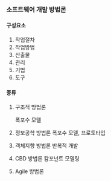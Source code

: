 ### 소프트웨어 개발 방법론

#### 구성요소

1. 작업절차
2. 작업방법
3. 산출물
4. 관리
5. 기법
6. 도구

#### 종류

1. 구조적 방법론 

   폭포수 모델

2. 정보공학 방법론
   폭포수 모델, 프로토타입

3. 객체지향 방법론
   반복적 개발

4. CBD 방법론
   캄포넌트 모델링

5. Agile 방법론
